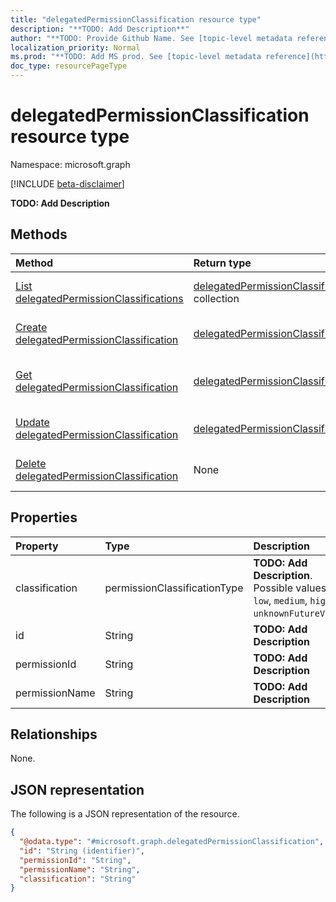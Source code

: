 ```yaml
---
title: "delegatedPermissionClassification resource type"
description: "**TODO: Add Description**"
author: "**TODO: Provide Github Name. See [topic-level metadata reference](https://msgo.azurewebsites.net/add/document/guidelines/metadata.html#topic-level-metadata)**"
localization_priority: Normal
ms.prod: "**TODO: Add MS prod. See [topic-level metadata reference](https://msgo.azurewebsites.net/add/document/guidelines/metadata.html#topic-level-metadata)**"
doc_type: resourcePageType
---
```


# delegatedPermissionClassification resource type

Namespace: microsoft.graph

[!INCLUDE [beta-disclaimer](../../includes/beta-disclaimer.md)]

**TODO: Add Description**

## Methods
|Method|Return type|Description|
|:---|:---|:---|
|[List delegatedPermissionClassifications](../api/delegatedpermissionclassification-list.md)|[delegatedPermissionClassification](../resources/delegatedpermissionclassification.md) collection|Get a list of the [delegatedPermissionClassification](../resources/delegatedpermissionclassification.md) objects and their properties.|
|[Create delegatedPermissionClassification](../api/delegatedpermissionclassification-create.md)|[delegatedPermissionClassification](../resources/delegatedpermissionclassification.md)|Create a new [delegatedPermissionClassification](../resources/delegatedpermissionclassification.md) object.|
|[Get delegatedPermissionClassification](../api/delegatedpermissionclassification-get.md)|[delegatedPermissionClassification](../resources/delegatedpermissionclassification.md)|Read the properties and relationships of a [delegatedPermissionClassification](../resources/delegatedpermissionclassification.md) object.|
|[Update delegatedPermissionClassification](../api/delegatedpermissionclassification-update.md)|[delegatedPermissionClassification](../resources/delegatedpermissionclassification.md)|Update the properties of a [delegatedPermissionClassification](../resources/delegatedpermissionclassification.md) object.|
|[Delete delegatedPermissionClassification](../api/delegatedpermissionclassification-delete.md)|None|Deletes a [delegatedPermissionClassification](../resources/delegatedpermissionclassification.md) object.|

## Properties
|Property|Type|Description|
|:---|:---|:---|
|classification|permissionClassificationType|**TODO: Add Description**. Possible values are: `low`, `medium`, `high`, `unknownFutureValue`.|
|id|String|**TODO: Add Description**|
|permissionId|String|**TODO: Add Description**|
|permissionName|String|**TODO: Add Description**|

## Relationships
None.

## JSON representation
The following is a JSON representation of the resource.
<!-- {
  "blockType": "resource",
  "keyProperty": "id",
  "@odata.type": "microsoft.graph.delegatedPermissionClassification",
  "openType": false
}
-->
``` json
{
  "@odata.type": "#microsoft.graph.delegatedPermissionClassification",
  "id": "String (identifier)",
  "permissionId": "String",
  "permissionName": "String",
  "classification": "String"
}
```

